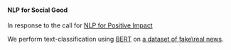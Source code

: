 #### NLP for Social Good

In response to the call for [NLP for Positive Impact](https://sites.google.com/view/nlp4positiveimpact2021)

We perform text-classification using [BERT](https://huggingface.co/transformers/model_doc/bert.html#bertforsequenceclassification) on [a dataset of fake\real news](https://www.kaggle.com/clmentbisaillon/fake-and-real-news-dataset).

